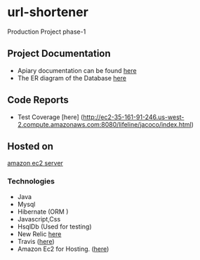 # url-shortener
Production Project phase-1

## Project Documentation

* Apiary documentation can be found [here](https://app.apiary.io/rawatanoop/editor )
* The ER diagram of the Database [here](https://drive.google.com/drive/folders/0Byun6YOvkyY-cklXSFZxbldoVDA)

## Code Reports
* Test Coverage [here] (http://ec2-35-161-91-246.us-west-2.compute.amazonaws.com:8080/lifeline/jacoco/index.html)

## Hosted on
 [amazon ec2 server](http://ec2-35-160-83-124.us-west-2.compute.amazonaws.com:8080/shortu)
 
  

### Technologies
* Java
* Mysql 
* Hibernate (ORM )
* Javascript,Css
* HsqlDb (Used for testing)
* New Relic [here](https://rpm.newrelic.com/accounts/1463060/applications/35236792)	
* Travis ([here](https://travis-ci.org/rawatanoop/Springboot_HelloProject))
* Amazon Ec2 for Hosting. ([here](http://ec2-35-161-91-246.us-west-2.compute.amazonaws.com:8080/lifeline))








